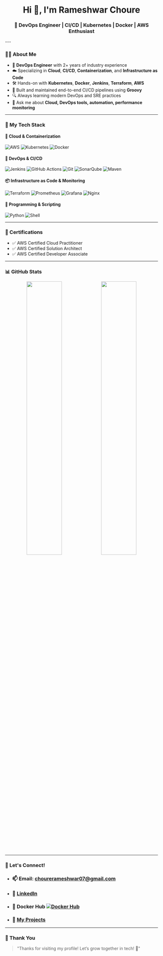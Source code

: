 

<h1 align="center">Hi 👋, I'm Rameshwar Choure</h1>
<h3 align="center">🚀 DevOps Engineer | CI/CD | Kubernetes | Docker | AWS Enthusiast</h3>
---

### 👨‍💻 About Me

- 🧠 **DevOps Engineer** with 2+ years of industry experience
- ☁️ Specializing in **Cloud**, **CI/CD**, **Containerization**, and **Infrastructure as Code**
- 🛠️ Hands-on with **Kubernetes**, **Docker**, **Jenkins**, **Terraform**, **AWS**
- 🔁 Built and maintained end-to-end CI/CD pipelines using **Groovy**
- 🔍 Always learning modern DevOps and SRE practices
- 💬 Ask me about **Cloud, DevOps tools, automation, performance monitoring**

---

### 🧰 My Tech Stack

#### 🚀 Cloud & Containerization
![AWS](https://img.shields.io/badge/AWS-232F3E?style=for-the-badge&logo=amazon-aws&logoColor=white)
![Kubernetes](https://img.shields.io/badge/Kubernetes-326CE5?style=for-the-badge&logo=kubernetes&logoColor=white)
![Docker](https://img.shields.io/badge/Docker-2496ED?style=for-the-badge&logo=docker&logoColor=white)

#### 🔧 DevOps & CI/CD
![Jenkins](https://img.shields.io/badge/Jenkins-D24939?style=for-the-badge&logo=jenkins&logoColor=white)
![GitHub Actions](https://img.shields.io/badge/GitHub%20Actions-2088FF?style=for-the-badge&logo=github-actions&logoColor=white)
![Git](https://img.shields.io/badge/Git-F05032?style=for-the-badge&logo=git&logoColor=white)
![SonarQube](https://img.shields.io/badge/SonarQube-4E9BCD?style=for-the-badge&logo=sonarqube&logoColor=white)
![Maven](https://img.shields.io/badge/Maven-C71A36?style=for-the-badge&logo=apache-maven&logoColor=white)

#### 📦 Infrastructure as Code & Monitoring
![Terraform](https://img.shields.io/badge/Terraform-623CE4?style=for-the-badge&logo=terraform&logoColor=white)
![Prometheus](https://img.shields.io/badge/Prometheus-E6522C?style=for-the-badge&logo=prometheus&logoColor=white)
![Grafana](https://img.shields.io/badge/Grafana-F46800?style=for-the-badge&logo=grafana&logoColor=white)
![Nginx](https://img.shields.io/badge/Nginx-009639?style=for-the-badge&logo=nginx&logoColor=white)

#### 🧠 Programming & Scripting
![Python](https://img.shields.io/badge/Python-3776AB?style=for-the-badge&logo=python&logoColor=white)
![Shell](https://img.shields.io/badge/Shell-121011?style=for-the-badge&logo=gnu-bash&logoColor=white)

---

### 📜 Certifications

- ✅ AWS Certified Cloud Practitioner 
- ✅ AWS Certified Solution Architect
- ✅ AWS Certified Developer Associate

---

### 📊 GitHub Stats

<p align="center">
  <img src="https://github-readme-stats.vercel.app/api?username=Rameshwar07&show_icons=true&theme=radical" width="48%" />
  <img src="https://github-readme-stats.vercel.app/api/top-langs/?username=Rameshwar07&layout=compact&theme=radical" width="48%" />
</p>

---

### 🤝 Let's Connect!

- ### 📫 Email: **chourerameshwar07@gmail.com**
- ### 🔗 [LinkedIn](https://www.linkedin.com/in/rameshwar-choure/)
- ### 🐳 Docker Hub [![Docker Hub](https://img.shields.io/badge/DockerHub-rameshwar07-blue?logo=docker)](https://hub.docker.com/u/rameshwar07)
- ### 📂 [My Projects](https://github.com/Rameshwar07?tab=repositories)

---

### 🙏 Thank You

> "Thanks for visiting my profile! Let’s grow together in tech! 🚀"
